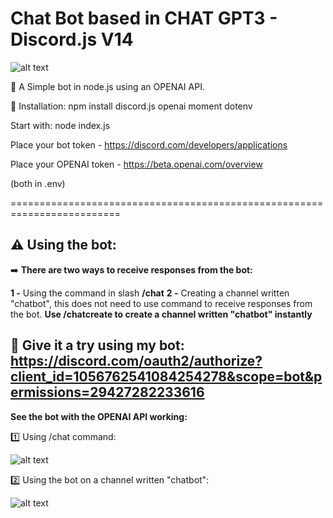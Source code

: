 # Chat Bot based in CHAT GPT3 - Discord.js V14

![alt text]([https://media.discordapp.net/attachments/876308694130909234/1056770839934156900/CHAT_GPT3_-_DISCORD_BOT.png?width=1025&height=359](https://media.discordapp.net/attachments/1067228298322653189/1067231590461223013/CHAT_GPT3_-_DISCORD_BOT.png?width=1025&height=359))

🤖 A Simple bot in node.js using an OPENAI API.

🔗 Installation:
npm install discord.js openai moment dotenv

Start with: node index.js

Place your bot token - https://discord.com/developers/applications

Place your OPENAI token - https://beta.openai.com/overview

(both in .env)

=========================================================================
## **⚠️ Using the bot:** 

➡️ **There are two ways to receive responses from the bot:**

**1 -** Using the command in slash **/chat**
**2 -** Creating a channel written "chatbot", this does not need to use command to receive responses from the bot. **Use /chatcreate to create a channel written "chatbot" instantly**

##  🔗 **Give it a try using my bot:** https://discord.com/oauth2/authorize?client_id=1056762541084254278&scope=bot&permissions=29427282233616

**See the bot with the OPENAI API working:**

1️⃣ Using /chat command:

![alt text](https://media.discordapp.net/attachments/876308691341697076/1057841862204997712/chat-openai-overview4.gif)

2️⃣ Using the bot on a channel written "chatbot":

![alt text]([https://media.discordapp.net/attachments/876308691341697076/1057841862204997712/chat-openai-overview4.gif](https://media.discordapp.net/attachments/1067228298322653189/1067231318036971580/chatbot2.gif?width=718&height=468))
